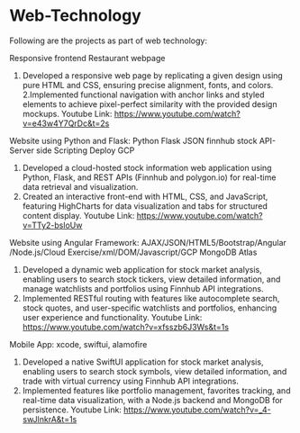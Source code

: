 # Web-Technology

Following are the projects as part of web technology:

Responsive frontend Restaurant webpage

1. Developed a responsive web page by replicating a given design using pure HTML and CSS, ensuring precise alignment, fonts, and colors.
2.Implemented functional navigation with anchor links and styled elements to achieve pixel-perfect similarity with the provided design mockups.
Youtube Link: https://www.youtube.com/watch?v=e43w4Y7QrDc&t=2s

Website using Python and Flask: Python Flask JSON finnhub stock API- Server side Scripting Deploy GCP

1. Developed a cloud-hosted stock information web application using Python, Flask, and REST APIs (Finnhub and polygon.io) for real-time data retrieval and visualization.
2. Created an interactive front-end with HTML, CSS, and JavaScript, featuring HighCharts for data visualization and tabs for structured content display.
Youtube Link: https://www.youtube.com/watch?v=TTy2-bsloUw

Website using Angular Framework: AJAX/JSON/HTML5/Bootstrap/Angular /Node.js/Cloud Exercise/xml/DOM/Javascript/GCP
MongoDB Atlas

1. Developed a dynamic web application for stock market analysis, enabling users to search stock tickers, view detailed information, and manage watchlists and portfolios using Finnhub API integrations.
2. Implemented RESTful routing with features like autocomplete search, stock quotes, and user-specific watchlists and portfolios, enhancing user experience and functionality.
Youtube Link: https://www.youtube.com/watch?v=xfsszb6J3Ws&t=1s 

Mobile App: xcode, swiftui, alamofire

1. Developed a native SwiftUI application for stock market analysis, enabling users to search stock symbols, view detailed information, and trade with virtual currency using Finnhub API integrations.
2. Implemented features like portfolio management, favorites tracking, and real-time data visualization, with a Node.js backend and MongoDB for persistence.
Youtube Link: https://www.youtube.com/watch?v=_4-swJlnkrA&t=1s
